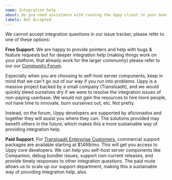 ```yaml
---
name: Integration help
about: Do you need assistance with running the Uppy client in your bundler, or Companion on your own preferred server platform?
labels: Not Accepted
---
```


We cannot accept integration questions in our issue tracker, please refer to one of these options: 

**Free Support**. We are happy to provide pointers and help with bugs & feature requests but for deeper integration help (making things work on your platform, that already work for the larger community) please refer to our our [Community Forum](https://community.transloadit.com/c/uppy). 

Especially when you are choosing to self-host server components, keep in mind that we can't go out of our way if you run into problems. Uppy is a massive project backed by a small company (Transloadit), and we would quickly bleed ourselves dry if we were to resolve the integration issues of non-paying userbase. We would not gain the resources to hire more people, not have time to innovate, burn ourselves out, etc. Not pretty.

Instead, on the forum, Uppy developers are supported by aficionados and together they will assist you where they can. The solutions provided may benefit others in the future, which makes this a more sustainable way of providing integration help.

**Paid Support**. For [Transloadit Enterprise Customers](https://transloadit.com/pricing/), commercial support packages are available starting at $1499/mo. This will get you access to Uppy core developers. We can help you self-host server components like Companion, debug bundler issues, support non-current releases, and provide timely responses to other integration questions. The paid route allows us to scale up our support department, making this a sustainable way of providing integration help, also.
